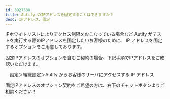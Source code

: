 ```yaml
---
id: 3927538
title: Autify のIPアドレスを固定することはできますか？
desc: IPアドレス、固定
---
```


IPホワイトリストによりアクセス制限をおこなっている場合など Autify がテストを実行する際のIPアドレスを固定したいお客様のために、 IP アドレスを固定するオプションをご用意しております。

固定IPアドレスのオプションを含むご契約の場合、下記手順でIPアドレスをご確認いただけます。

　設定＞組織設定＞Autify からお客様のサーバにアクセスする IP アドレス<br>

固定IPアドレスのオプション契約をご希望の方は、右下のチャットボタンよりご相談ください！